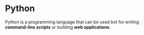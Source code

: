 # Python

Python is a programming language that can be used bot for writing **command-line scripts** or building **web applications**.

